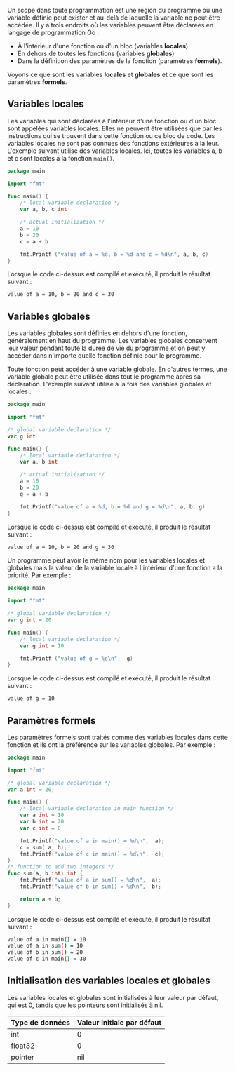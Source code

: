Un scope dans toute programmation est une région du programme où une variable définie peut exister et au-delà de laquelle la variable ne peut être accédée. Il y a trois endroits où les variables peuvent être déclarées en langage de programmation Go :

- À l'intérieur d'une fonction ou d'un bloc (variables **locales**)
- En dehors de toutes les fonctions (variables **globales**)
- Dans la définition des paramètres de la fonction (paramètres **formels**).

Voyons ce que sont les variables **locales** et **globales** et ce que sont les paramètres **formels**.

## Variables locales

Les variables qui sont déclarées à l'intérieur d'une fonction ou d'un bloc sont appelées variables locales. Elles ne peuvent être utilisées que par les instructions qui se trouvent dans cette fonction ou ce bloc de code. Les variables locales ne sont pas connues des fonctions extérieures à la leur. L'exemple suivant utilise des variables locales. Ici, toutes les variables a, b et c sont locales à la fonction ```main()```.

```go
package main

import "fmt"

func main() {
    /* local variable declaration */
    var a, b, c int 

    /* actual initialization */
    a = 10
    b = 20
    c = a + b

    fmt.Printf ("value of a = %d, b = %d and c = %d\n", a, b, c)
}
```

Lorsque le code ci-dessus est compilé et exécuté, il produit le résultat suivant :

```bash
value of a = 10, b = 20 and c = 30
```

## Variables globales

Les variables globales sont définies en dehors d'une fonction, généralement en haut du programme. Les variables globales conservent leur valeur pendant toute la durée de vie du programme et on peut y accéder dans n'importe quelle fonction définie pour le programme.

Toute fonction peut accéder à une variable globale. En d'autres termes, une variable globale peut être utilisée dans tout le programme après sa déclaration. L'exemple suivant utilise à la fois des variables globales et locales :

```go
package main

import "fmt"

/* global variable declaration */
var g int

func main() {
    /* local variable declaration */
    var a, b int

    /* actual initialization */
    a = 10
    b = 20
    g = a + b

    fmt.Printf("value of a = %d, b = %d and g = %d\n", a, b, g)
}
```

Lorsque le code ci-dessus est compilé et exécuté, il produit le résultat suivant :

```bash
value of a = 10, b = 20 and g = 30
```

Un programme peut avoir le même nom pour les variables locales et globales mais la valeur de la variable locale à l'intérieur d'une fonction a la priorité. Par exemple :

```go
package main

import "fmt"

/* global variable declaration */
var g int = 20

func main() {
    /* local variable declaration */
    var g int = 10

    fmt.Printf ("value of g = %d\n",  g)
}
```

Lorsque le code ci-dessus est compilé et exécuté, il produit le résultat suivant :

```bash
value of g = 10
```

## Paramètres formels

Les paramètres formels sont traités comme des variables locales dans cette fonction et ils ont la préférence sur les variables globales. Par exemple :

```go
package main

import "fmt"

/* global variable declaration */
var a int = 20;

func main() {
    /* local variable declaration in main function */
    var a int = 10
    var b int = 20
    var c int = 0

    fmt.Printf("value of a in main() = %d\n",  a);
    c = sum( a, b);
    fmt.Printf("value of c in main() = %d\n",  c);
}
/* function to add two integers */
func sum(a, b int) int {
    fmt.Printf("value of a in sum() = %d\n",  a);
    fmt.Printf("value of b in sum() = %d\n",  b);

    return a + b;
}
```

Lorsque le code ci-dessus est compilé et exécuté, il produit le résultat suivant :

```bash
value of a in main() = 10
value of a in sum() = 10
value of b in sum() = 20
value of c in main() = 30
```

## Initialisation des variables locales et globales

Les variables locales et globales sont initialisées à leur valeur par défaut, qui est 0, tandis que les pointeurs sont initialisés à nil.

| **Type de données** | **Valeur initiale par défaut** |
| --- | --- |
| int | 0 |
| float32 | 0 |
| pointer | nil |